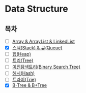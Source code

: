 # Data Structure

## 목차

* [ ] [Array & ArrayList & LinkedList]()
* [x] [스택(Stack) & 큐(Queue)](https://important-marquess-d42.notion.site/Stack-Queue-233a654e658a80faac02d12ff2aa6e89?source=copy_link)
* [ ] [힙(Heap)]()
* [ ] [트리(Tree)]()
* [ ] [이진탐색트리(Binary Search Tree)]()
* [ ] [해시(Hash)]()
* [ ] [트라이(Trie)]()
* [X] [B-Tree & B+Tree](https://github.com/shunnnl/cs-study/blob/main/data-structure/b-tree-bplus-tree.md)
